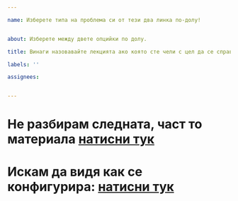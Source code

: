 ```yaml
---

name: Изберете типа на проблема си от тези два линка по-долу!


about: Изберете между двете опцийки по долу.

title: Винаги назовавайте лекцията ако която сте чели с цел да се справите с дилемата.

labels: ''

assignees: 


---
```


# Не разбирам следната, част то материала [натисни тук](https://github.com/nickkostov/LPIC/issues/new?template=questions.md)


# Искам да видя как се конфигурира: [натисни тук](https://github.com/nickkostov/LPIC/issues/new?template=howtoconfigure.md)
